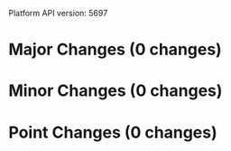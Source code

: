 Platform API version: 5697


# Major Changes (0 changes)


# Minor Changes (0 changes)


# Point Changes (0 changes)
